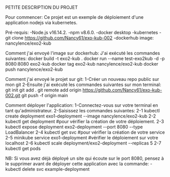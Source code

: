 PETITE DESCRIPTION DU PROJET

Pour commencer:
Ce projet est un exemple de déploiement d'une application nodejs via kubernetes.

Pré-requis:
-Node.js v16.14.2.
-npm v8.6.0.
-docker desktop
-kubernetes
-git clone https://github.com/Nancy61/exo-kub-002
-dockerhub image: nancylence/exo2-kub

Comment j'ai envoyé l'image sur dockerhub:
J'ai exécuté les commandes suivantes:
    docker build -t exo2-kub . 
    docker run --name test-exo2kub -d -p 8080:8080 exo2-kub
    docker tag exo2-kub nancylence/exo2-kub
    docker push nancylence/exo2-kub

Comment j'ai envoyé le projet sur git:
1-Créer un nouveau repo public sur mon git
2-Ensuite j'ai exécuté les commandes suivantes sur mon terminal:
    git init
    git add .
    git remote add origin https://github.com/Nancy61/exo-kub-002.git
    git push -f origin main 

Comment déployer l'application:
1-Connectez-vous sur votre terminal en tant qu'administrateur.
2-Saisissez les commandes suivantes:
   2-1 kubectl create deployment exo1-deployment --image nancylence/exo2-kub
   2-2 kubectl get deployment #pour vérifier la création de votre déploiement.
    2-3 kubectl expose deployment exo2-deployment --port 8080 --type LoadBalancer
    2-4 kubectl get svc   #pour vérifier la création de votre service
    2-5 minikube service exo1-deployment  #vérifier le déploiement sur votre localhost
    2-6 kubectl scale deployment/exo2-deployment --replicas 5
    2-7 kubectl get pods   

NB:
Si vous avez déjà déployé un site qui écoute sur le port 8080, pensez à le supprimer avant de déployer cette application avec la commande:
    - kubectl delete svc example-deployment
